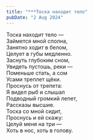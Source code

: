 ```yaml
---
title: "***Tоска находит тело"
pubDate: "2 Aug 2024"
---
```


Тоска находит тело —\
Займется мной сполна,\
Занятно ходит в белом,\
Целует в губы медленно.\
Заснуть глубоким сном,\
Увидеть пустошь, реки —\
Поменьше стать, а сом\
Усами треплет щёки.\
Проснусь от трепета:\
Я видел рыб и слышал\
Подводный громкий лепет,\
Рассказы высшие.\
Тоска со мной сидит,\
Проснусь и ей скажу:\
Целуй меня на три —\
Хоть в нос, хоть в голову.